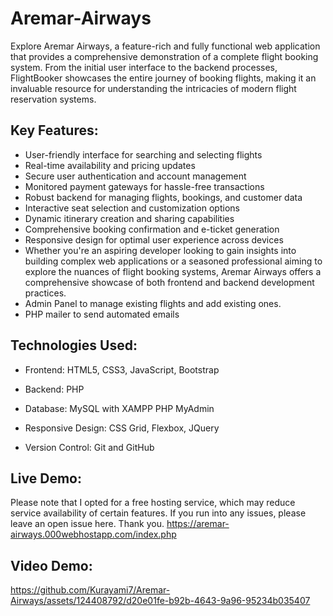 # Aremar-Airways
Explore Aremar Airways, a feature-rich and fully functional web application that provides a comprehensive demonstration of a complete flight booking system.
From the initial user interface to the backend processes, FlightBooker showcases the entire journey of booking flights, making it an invaluable resource for understanding the intricacies of modern flight reservation systems.

Key Features:
-
* User-friendly interface for searching and selecting flights
* Real-time availability and pricing updates
* Secure user authentication and account management
* Monitored payment gateways for hassle-free transactions
* Robust backend for managing flights, bookings, and customer data
* Interactive seat selection and customization options
* Dynamic itinerary creation and sharing capabilities
* Comprehensive booking confirmation and e-ticket generation
* Responsive design for optimal user experience across devices
* Whether you're an aspiring developer looking to gain insights into building complex web applications or a seasoned professional aiming to explore the nuances of flight booking systems, Aremar Airways offers a comprehensive showcase of both frontend and backend development practices.
* Admin Panel to manage existing flights and add existing ones.
* PHP mailer to send automated emails

Technologies Used: 
-
* Frontend: HTML5, CSS3, JavaScript, Bootstrap 

* Backend: PHP

* Database: MySQL with XAMPP PHP MyAdmin

* Responsive Design: CSS Grid, Flexbox, JQuery

* Version Control: Git and GitHub

Live Demo: 
- 
Please note that I opted for a free hosting service, which may reduce service availability of certain features. If you run into any issues, please leave an open issue here. Thank you.
https://aremar-airways.000webhostapp.com/index.php

Video Demo:
-

https://github.com/Kurayami7/Aremar-Airways/assets/124408792/d20e01fe-b92b-4643-9a96-95234b035407


